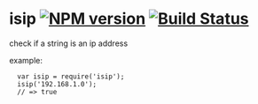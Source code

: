 # isip [![NPM version](https://badge.fury.io/js/isip.svg)](http://badge.fury.io/js/isip) [![Build Status](https://travis-ci.org/node-codewars/isip.svg?branch=master)](https://travis-ci.org/node-codewars/isip)

check if a string is an ip address

example:

      var isip = require('isip');
      isip('192.168.1.0');
      // => true

